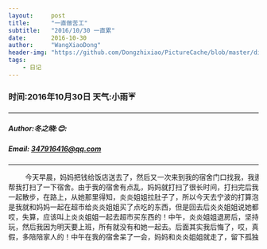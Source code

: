 ```yaml
---
layout:     post
title:      "一直做苦工"
subtitle:   "2016/10/30 一直累"
date:       2016-10-30
author:     "WangXiaoDong"
header-img: "https://github.com/Dongzhixiao/PictureCache/blob/master/diaryPic/20161030.jpg?raw=true"
tags:
    - 日记
---
```


### 时间:2016年10月30日 天气:小雨:umbrella:
-----
#####   Author:冬之晓::blush::
#####   Email: 347916416@qq.com
----------

<pre>
    今天早晨，妈妈把钱给饭店送去了，然后又一次来到我的宿舍门口找我，我邀请妈妈来我的宿舍看看，然后妈妈
帮我打扫了一下宿舍。由于我的宿舍有点乱，妈妈就打扫了很长时间，打扫完后我就和妈妈
一起散步，在路上，从她那里得知，炎炎姐姐拉肚子了，所以今天去宁波的打算泡汤了，于
是我就和妈妈一起在超市给炎炎姐姐买了点吃的东西，但是回去后炎炎姐姐说她都等死了，
哎，失算，应该叫上炎炎姐姐一起去超市买东西的！中午，炎炎姐姐退房后，坚持要到宁波
玩，然后我因为明天要上班，所有就没有和她一起去。后面其实我后悔了，哎，真的应该请
假，多陪陪家人的！中午在我的宿舍呆了一会，妈妈和炎炎姐姐就走了，留下孤独的我……
</pre>

